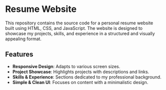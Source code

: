 # Resume Website

This repository contains the source code for a personal resume website built using HTML, CSS, and JavaScript. The website is designed to showcase my projects, skills, and experience in a structured and visually appealing format.

## Features

- **Responsive Design**: Adapts to various screen sizes.
- **Project Showcase**: Highlights projects with descriptions and links.
- **Skills & Experience**: Sections dedicated to my professional background.
- **Simple & Clean UI**: Focuses on content with a minimalistic design.
